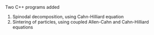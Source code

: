 Two C++ programs added
1. Spinodal decomposition, using Cahn-Hilliard equation
2. Sintering of particles, using coupled Allen-Cahn and Cahn-Hilliard equations
